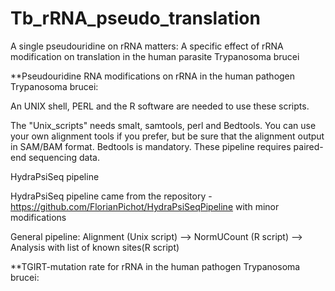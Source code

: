 # Tb_rRNA_pseudo_translation
A single pseudouridine on rRNA matters: A specific effect of rRNA modification on translation in the human parasite Trypanosoma brucei

**Pseudouridine RNA modifications on rRNA in the human pathogen Trypanosoma brucei: 

An UNIX shell, PERL and the R software are needed to use these scripts.

The "Unix_scripts" needs smalt, samtools, perl and Bedtools. You can use your own alignment tools if you prefer, but be sure that the alignment output in SAM/BAM format. Bedtools is mandatory. These pipeline requires paired-end sequencing data.

HydraPsiSeq pipeline

HydraPsiSeq pipeline came from the repository - https://github.com/FlorianPichot/HydraPsiSeqPipeline with minor modifications

General pipeline: Alignment (Unix script) --> NormUCount (R script) --> Analysis with list of known sites(R script)


**TGIRT-mutation rate for rRNA in the human pathogen Trypanosoma brucei:


